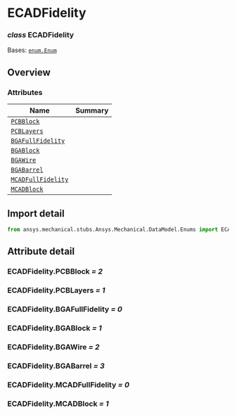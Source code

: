 <a id="ecadfidelity"></a>

# ECADFidelity

<a id="ECADFidelity"></a>

### *class* ECADFidelity

Bases: [`enum.Enum`](https://docs.python.org/3/library/enum.html#enum.Enum)

> <!-- !! processed by numpydoc !! -->

<a id="overview"></a>

## Overview

### Attributes

| Name | Summary |
|------------------------------------------------------|----|
| [`PCBBlock`](#ECADFidelity.PCBBlock)                 |    |
| [`PCBLayers`](#ECADFidelity.PCBLayers)               |    |
| [`BGAFullFidelity`](#ECADFidelity.BGAFullFidelity)   |    |
| [`BGABlock`](#ECADFidelity.BGABlock)                 |    |
| [`BGAWire`](#ECADFidelity.BGAWire)                   |    |
| [`BGABarrel`](#ECADFidelity.BGABarrel)               |    |
| [`MCADFullFidelity`](#ECADFidelity.MCADFullFidelity) |    |
| [`MCADBlock`](#ECADFidelity.MCADBlock)               |    |

<a id="import-detail"></a>

## Import detail

```python
from ansys.mechanical.stubs.Ansys.Mechanical.DataModel.Enums import ECADFidelity
```

<a id="attribute-detail"></a>

## Attribute detail

<a id="ECADFidelity.PCBBlock"></a>

### ECADFidelity.PCBBlock *= 2*

<a id="ECADFidelity.PCBLayers"></a>

### ECADFidelity.PCBLayers *= 1*

<a id="ECADFidelity.BGAFullFidelity"></a>

### ECADFidelity.BGAFullFidelity *= 0*

<a id="ECADFidelity.BGABlock"></a>

### ECADFidelity.BGABlock *= 1*

<a id="ECADFidelity.BGAWire"></a>

### ECADFidelity.BGAWire *= 2*

<a id="ECADFidelity.BGABarrel"></a>

### ECADFidelity.BGABarrel *= 3*

<a id="ECADFidelity.MCADFullFidelity"></a>

### ECADFidelity.MCADFullFidelity *= 0*

<a id="ECADFidelity.MCADBlock"></a>

### ECADFidelity.MCADBlock *= 1*
